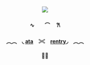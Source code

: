 ##### <p align="center"> ![](https://media.tenor.com/dKWwfQgs9KoAAAAj/enstars.gif)
####  <p align="center">∿　　⌒　      𐙚
####  <p align="center">︵︵ ⠀◟ [ata](https://valkyrie.atabook.org)　𓏵　[rentry](https://rentry.co/grotesque-doll)◞ ⠀︵︵
####  <p align="center"> 💄🍬
